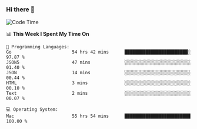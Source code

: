 ### Hi there 👋

<!--
**CrazyCollin/crazycollin** is a ✨ _special_ ✨ repository because its `README.md` (this file) appears on your GitHub profile.

Here are some ideas to get you started:

- 🔭 I’m currently working on ...
- 🌱 I’m currently learning ...
- 👯 I’m looking to collaborate on ...
- 🤔 I’m looking for help with ...
- 💬 Ask me about ...
- 📫 How to reach me: ...
- 😄 Pronouns: ...
- ⚡ Fun fact: ...
-->

<!--START_SECTION:waka-->
![Code Time](http://img.shields.io/badge/Code%20Time-4%2C103%20hrs%2023%20mins-blue)

📊 **This Week I Spent My Time On** 

```text
💬 Programming Languages: 
Go                       54 hrs 42 mins      ████████████████████████░   97.87 % 
JSON5                    47 mins             ░░░░░░░░░░░░░░░░░░░░░░░░░   01.40 % 
JSON                     14 mins             ░░░░░░░░░░░░░░░░░░░░░░░░░   00.44 % 
HTML                     3 mins              ░░░░░░░░░░░░░░░░░░░░░░░░░   00.10 % 
Text                     2 mins              ░░░░░░░░░░░░░░░░░░░░░░░░░   00.07 % 

💻 Operating System: 
Mac                      55 hrs 54 mins      █████████████████████████   100.00 % 
```


<!--END_SECTION:waka-->
